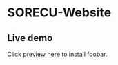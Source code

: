 # SORECU-Website
## Live demo

Click  [preview here](https://kimbry-donee.github.io/SORECU-Website/) to install foobar.
